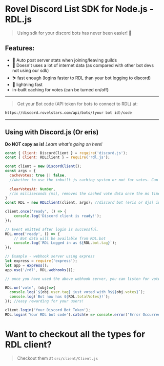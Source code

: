 # Rovel Discord List SDK for Node.js - RDL.js

> Using sdk for your discord bots has never been easier! 👀

## Features:
- 👑 Auto post server stats when joining/leaving guilds
- 🔗 Doesn't uses a lot of internet data (as compared with other bot devs not using our sdk)
- ⛷️ fast enough (logins faster to RDL than your bot logging to discord)
- 🎏 lightning fast
- in-built caching for votes (can be turned on/off)

---
> Get your Bot code (API token for bots to connect to RDL) at:

`https://discord.rovelstars.com/api/bots/(your bot id)/code`

---

## Using with Discord.js (Or eris)

**Do NOT copy as is!**
*Learn what's going on here!*

```js
const { Client: DiscordClient } = require('discord.js');
const { Client: RDLClient } = require('rdl.js');

const client = new DiscordClient();
const args = {
  cacheVotes: true || false,
  //whether to use the inbuilt js caching system or not for votes. Can be found at RDL.votes (array) if true.
  
  clearVotesAt: Number,
  //in milliseconds (ms), removes the cached vote data once the ms time hits. Please use this if you don't want to have a memoryleak with votes caching system
}
const RDL = new RDLClient(client, args); //discord bot (eris or djs) instance as argument to automatically publish server stats.

client.once('ready', () => {
    console.log('Discord client is ready!');
});

// Event emitted after login is successful.
RDL.once('ready', () => {
    // Bot data will be available from RDL.bot
    console.log(`RDL Logged in as ${RDL.bot.tag}`);
});

// Example - webhook server using express
let express = require('express');
let app = express();
app.use('/rdl', RDL.webhooks());

// once you have used the above webhook server, you can listen for vote events now!

RDL.on('vote', (obj)=>{
  console.log(`${obj.user.tag} just voted with R$${obj.votes}`);
  console.log(`Bot now has ${RDL.totalVotes}!`);
}); //easy rewarding for your users!

client.login('Your Discord Bot Token');
RDL.login('Your RDL bot code').catch(e => console.error('Error Occurred! ' + e));
```

# Want to checkout all the types for RDL client?
> Checkout them at `src/client/Client.js`
